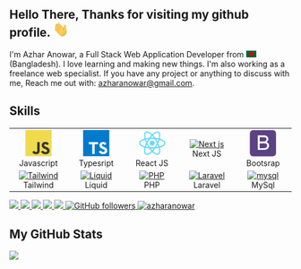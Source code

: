 ## Hello There, Thanks for visiting my github profile. <img src="assets/hello.gif" width="28px" alt="hi">
<p align="">
I'm Azhar Anowar, a Full Stack Web Application Developer from <img src="assets/bangladesh.png" width="18"/> (Bangladesh). I love learning and making new things. 
I'm also working as a freelance web specialist. If you have any project or anything to discuss with me, Reach me out with: <a href="mailto:azharanowar@gmail.com">azharanowar@gmail.com</a>.

<h2> Skills </h2>
<table>
  <tr>
    <td align="center" width="96">
      <a href="">
        <img src="assets/javascript-original.svg" width="48" height="48" alt="Javascript" />
      </a>
      <br>Javascript
    </td>
    <td align="center" width="96">
      <a href="">
        <img src="assets/typescript-original.svg" width="48" height="48" alt="Typesript" />
      </a>
      <br>Typesript
    </td>
    <td align="center" width="96">
      <a href="">
        <img src="assets/react-original.svg" width="48" height="48" alt="React js" />
      </a>
      <br>React JS
    </td>
    <td align="center" width="96">
      <a href="">
        <img src="https://cdn.jsdelivr.net/gh/devicons/devicon/icons/nextjs/nextjs-original-wordmark.svg" width="48" height="48" alt="Next js" />
      </a>
      <br>Next JS
    </td>
    <td align="center" width="96">
      <a href="">
        <img src="assets/bootstrap-plain.svg" width="48" height="48" alt="Boostrap" />
      </a>
      <br>Bootsrap
    </td>
  </tr>
  <tr>
     <td align="center" width="96">
      <a href="">
        <img src="https://cdn.jsdelivr.net/gh/devicons/devicon/icons/tailwindcss/tailwindcss-plain.svg" width="48" height="48" alt="Tailwind" />
      </a>
      <br>Tailwind
    </td>
     <td align="center" width="96">
      <a href="">
        <img src="https://parse.programmieren-muenchen.de/parse/files/unilearn/liquid-logo-text-768.png" width="48" height="48" alt="Liquid" />
      </a>
      <br>Liquid
    </td>
    <td align="center" width="96">
      <a href="">
        <img src="https://cdn.jsdelivr.net/gh/devicons/devicon/icons/php/php-plain.svg" width="48" height="48" alt="PHP" />
      </a>
      <br>PHP
    </td>
    <td align="center" width="96"> 
      <a href="" >
        <img src="https://cdn.jsdelivr.net/gh/devicons/devicon/icons/laravel/laravel-plain.svg" width="48" height="48" alt="Laravel" />
      </a>
      <br>Laravel
    </td>
    <td align="center" width="96">
      <a href="" >
        <img src="https://cdn.jsdelivr.net/gh/devicons/devicon/icons/mysql/mysql-original.svg" width="48" height="48" alt="mysql" />
      </a>
      <br>MySql
    </td>   
  </tr>
</table>


<p align="left">
  <a href="https://linkedin.com/in/azharanowar" target="_blank">
    <img src="https://img.shields.io/badge/-Linkedin-1877F2?style=flat&labelColor=1877F2&logo=linkedin&logoColor=white&link=https://facebook.com/azharanowar" height="28">
  </a>
  <a href="https://facebook.com/azharanowar" target="_blank">
    <img src="https://img.shields.io/badge/-Facebook-1877F2?style=flat&labelColor=1877F2&logo=facebook&logoColor=white&link=https://facebook.com/azharanowar" height="28">
  </a>
  <a href="https://twitter.com/azharanowar" target="_blank">
    <img src="https://img.shields.io/badge/-Twitter-1ca0f1?style=flat&labelColor=1ca0f1&logo=twitter&logoColor=white&link=https://twitter.com/azharanowar" height="28">
  </a>
  <a href="https://behance.net/azharanowar" target="_blank">
    <img src="https://img.shields.io/badge/-Behance-053eff?style=flat&labelColor=053eff&logo=behance&logoColor=white&link=https://behance.net/azharanowar" height="28">
  </>
  <a href="mailto:azharanowar@gmail.com?subject=Hello Dear Azhar Anowar! I send this message from your Github Profile. I need to talk to you!" target="_blank">
    <img src="https://img.shields.io/badge/-Mail Me-c14438?style=flat&logo=Gmail&logoColor=white&link=mailto:azharanowar@gmail.com" height="28">
  </a>
  <a href="https://github.com/azharanowar" target="_blank">
    <img alt="GitHub followers" src="https://img.shields.io/github/followers/azharanowar?label=Github&style=flat" height="28">
  </a>
  <a href="https://github.com/azharanowar" target="_blank">
    <img src="https://komarev.com/ghpvc/?username=azharanowar&label=Views&color=brightgreen&style=flat" alt="azharanowar" height="28" />
  </a>
</p>

<h2> My GitHub Stats </h2>

<a href="https://github.com/azharanowar">
<img align="left" src="https://github-readme-stats.vercel.app/api?username=azharanowar&count_private=true&show_icons=true&theme=default" />
</a>
